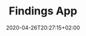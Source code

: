 ---
title: "Findings App"
images: # Create a folder in /static/images/tools that has the same name as this current markdown file and place the images there. We only need the file name here. If this is not clear, please refer to existing tools as references.
  - path: findingsapp-overview.png
  - path: findingsapp-screenshot-intro.png
  - path: findingsapp-protocals.png
categories:
  - Project Management
tags:
  - Note-taking
  - GTD
  - Data Management
links:
  - name: Findings App
    link: https://findingsapp.com/
summary: Your research assistant & lab notebook, all in one app.
features:
  - Protocals
  - Meeting notes
  - Utilities for experiments
platforms:
  - Mac
fields:
plans:
  - name: Free Basic Version
    description:
  - name: Pro
    description:
date: 2020-04-26T20:27:15+02:00
draft: false
---